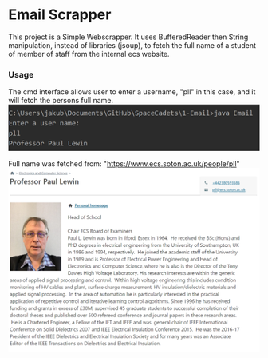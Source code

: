 # Email Scrapper

This project is a Simple Webscrapper. It uses BufferedReader then String manipulation, instead of libraries (jsoup), to fetch the full name of a student of member of staff from the internal ecs website.

### Usage
The cmd interface allows user to enter a username, "pll" in this case, and it will fetch the persons full name.
![image](https://raw.githubusercontent.com/JakubDylag/SpaceCadets/master/1-Email/cmdOut.png)

Full name was fetched from: "https://www.ecs.soton.ac.uk/people/pll"
![image](https://raw.githubusercontent.com/JakubDylag/SpaceCadets/master/1-Email/website.png)